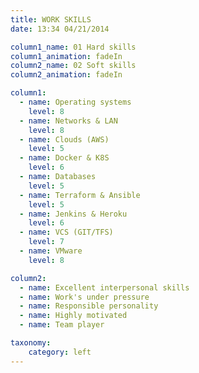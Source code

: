 ```yaml
---
title: WORK SKILLS
date: 13:34 04/21/2014

column1_name: 01 Hard skills
column1_animation: fadeIn
column2_name: 02 Soft skills
column2_animation: fadeIn

column1:
  - name: Operating systems
    level: 8
  - name: Networks & LAN
    level: 8
  - name: Clouds (AWS)
    level: 5
  - name: Docker & K8S
    level: 6
  - name: Databases
    level: 5
  - name: Terraform & Ansible
    level: 5
  - name: Jenkins & Heroku
    level: 6
  - name: VCS (GIT/TFS)
    level: 7
  - name: VMware
    level: 8          

column2:
  - name: Excellent interpersonal skills
  - name: Work's under pressure
  - name: Responsible personality
  - name: Highly motivated
  - name: Team player

taxonomy:
    category: left
---
```

